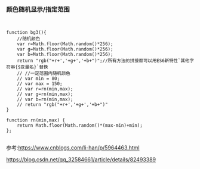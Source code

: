 ### 颜色随机显示/指定范围

```


function bg3(){
    //随机颜色
    var r=Math.floor(Math.random()*256);
    var g=Math.floor(Math.random()*256);
    var b=Math.floor(Math.random()*256);
    return "rgb("+r+','+g+','+b+")";//所有方法的拼接都可以用ES6新特性`其他字符串{$变量名}`替换
    // //一定范围内随机颜色
    // var min = 80;
    // var max = 150;
    // var r=rn(min,max);
    // var g=rn(min,max);
    // var b=rn(min,max);
    // return "rgb("+r+','+g+','+b+")"
}
 
function rn(min,max) {
    return Math.floor(Math.random()*(max-min)+min);
};


```

参考:<https://www.cnblogs.com/li-han/p/5964463.html>

<https://blog.csdn.net/qq_32584661/article/details/82493389>